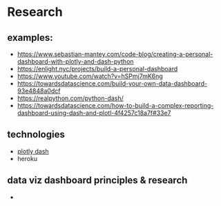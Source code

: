 # Research 

## examples:
- https://www.sebastian-mantey.com/code-blog/creating-a-personal-dashboard-with-plotly-and-dash-python
- https://enlight.nyc/projects/build-a-personal-dashboard
- https://www.youtube.com/watch?v=hSPmj7mK6ng
- https://towardsdatascience.com/build-your-own-data-dashboard-93e4848a0dcf
- https://realpython.com/python-dash/
- https://towardsdatascience.com/how-to-build-a-complex-reporting-dashboard-using-dash-and-plotl-4f4257c18a7f#33e7



## technologies
- [plotly dash](https://plotly.com/dash/)
- heroku

## data viz dashboard principles & research
- 